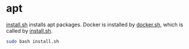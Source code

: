 # apt

[install.sh](install.sh) installs apt packages. Docker is installed by [docker.sh](docker.sh), which is called by [install.sh](install.sh).

```bash
sudo bash install.sh
```